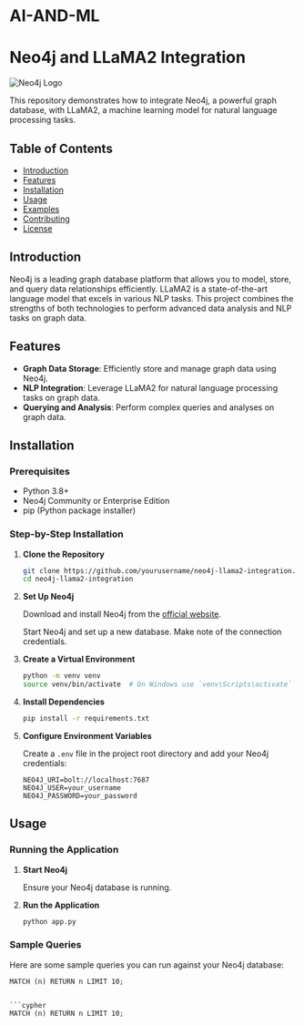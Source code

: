 # AI-AND-ML

# Neo4j and LLaMA2 Integration

![Neo4j Logo](https://neo4j.com/docs/getting-started/_images/AfterLoadMovieGraph.png)

This repository demonstrates how to integrate Neo4j, a powerful graph database, with LLaMA2, a machine learning model for natural language processing tasks.

## Table of Contents

- [Introduction](#introduction)
- [Features](#features)
- [Installation](#installation)
- [Usage](#usage)
- [Examples](#examples)
- [Contributing](#contributing)
- [License](#license)

## Introduction

Neo4j is a leading graph database platform that allows you to model, store, and query data relationships efficiently. LLaMA2 is a state-of-the-art language model that excels in various NLP tasks. This project combines the strengths of both technologies to perform advanced data analysis and NLP tasks on graph data.

## Features

- **Graph Data Storage**: Efficiently store and manage graph data using Neo4j.
- **NLP Integration**: Leverage LLaMA2 for natural language processing tasks on graph data.
- **Querying and Analysis**: Perform complex queries and analyses on graph data.

## Installation

### Prerequisites

- Python 3.8+
- Neo4j Community or Enterprise Edition
- pip (Python package installer)

### Step-by-Step Installation

1. **Clone the Repository**

    ```sh
    git clone https://github.com/yourusername/neo4j-llama2-integration.git
    cd neo4j-llama2-integration
    ```

2. **Set Up Neo4j**

    Download and install Neo4j from the [official website](https://neo4j.com/download/).

    Start Neo4j and set up a new database. Make note of the connection credentials.

3. **Create a Virtual Environment**

    ```sh
    python -m venv venv
    source venv/bin/activate  # On Windows use `venv\Scripts\activate`
    ```

4. **Install Dependencies**

    ```sh
    pip install -r requirements.txt
    ```

5. **Configure Environment Variables**

    Create a `.env` file in the project root directory and add your Neo4j credentials:

    ```env
    NEO4J_URI=bolt://localhost:7687
    NEO4J_USER=your_username
    NEO4J_PASSWORD=your_password
    ```

## Usage

### Running the Application

1. **Start Neo4j**

    Ensure your Neo4j database is running.

2. **Run the Application**

    ```sh
    python app.py
    ```

### Sample Queries

Here are some sample queries you can run against your Neo4j database:

```cypher
MATCH (n) RETURN n LIMIT 10;


```cypher
MATCH (n) RETURN n LIMIT 10;
